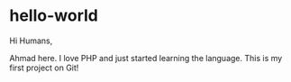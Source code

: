 # hello-world

Hi Humans,

Ahmad here. I love PHP and just started learning the language. This is my first project on Git!
